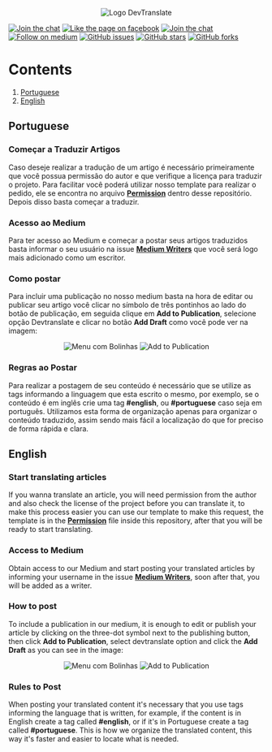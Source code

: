 <p align="center">
  <img src="https://raw.githubusercontent.com/devtranslate/devtranslate.github.io/master/images/logo.png" alt="Logo DevTranslate"/>
</p>

[![Join the chat](https://img.shields.io/badge/gitter-join%20chat%20%E2%86%92-cc2b5e.svg?style=flat-square)](https://gitter.im/devtranslate/Lobby)
[![Like the page on facebook](https://img.shields.io/badge/facebook-like%20the%20page%20%E2%86%92-4267b2.svg?style=flat-square)](https://www.facebook.com/devtranslate/)
[![Join the chat](https://img.shields.io/badge/telegram-join%20chat%20%E2%86%92-0088cc.svg?style=flat-square)](https://telegram.me/devtranslate)
[![Follow on medium](https://img.shields.io/badge/medium-follow%20us%20%E2%86%92-02b875.svg?style=flat-square)](https://medium.com/devtranslate)
[![GitHub issues](https://img.shields.io/github/issues/devtranslate/medium.svg?style=flat-square)][link-issues]
[![GitHub stars](https://img.shields.io/github/stars/devtranslate/medium.svg?style=flat-square)](https://github.com/devtranslate/medium/stargazers)
[![GitHub forks](https://img.shields.io/github/forks/devtranslate/medium.svg?style=flat-square)](https://github.com/devtranslate/medium/network)

# Contents
1. [Portuguese](https://github.com/devtranslate/medium#portuguese)
2. [English](https://github.com/devtranslate/medium#english)

## Portuguese

### Começar a Traduzir Artigos
Caso deseje realizar a tradução de um artigo é necessário primeiramente que você possua permissão do autor e que verifique a licença para traduzir o projeto. Para facilitar você poderá utilizar nosso template para realizar o pedido, ele se encontra no arquivo **[Permission][link-permission]** dentro desse repositório. Depois disso basta começar a traduzir.

### Acesso ao Medium
Para ter acesso ao Medium e começar a postar seus artigos traduzidos basta informar o seu usuário na issue **[Medium Writers][link-issues]** que você será logo mais adicionado como um escritor.

### Como postar
Para incluir uma publicação no nosso medium basta na hora de editar ou publicar seu artigo você clicar no símbolo de três pontinhos ao lado do botão de publicação, em seguida clique em **Add to Publication**, selecione opção Devtranslate e clicar no botão **Add Draft** como você pode ver na imagem:

<p align="center">
  <img src="https://image.ibb.co/cpcBux/1.png" alt="Menu com Bolinhas"/>
  <img src="https://image.ibb.co/fdL37H/2.png" alt="Add to Publication"/>
</p>

### Regras ao Postar
Para realizar a postagem de seu conteúdo é necessário que se utilize as tags informando a linguagem que esta escrito o mesmo, por exemplo, se o conteúdo é em inglês crie uma tag **#english**, ou **#portuguese** caso seja em português. Utilizamos esta forma de organização apenas para organizar o conteúdo traduzido, assim sendo mais fácil a localização do que for preciso de forma rápida e clara.

## English

### Start translating articles
If you wanna translate an article, you will need permission from the author and also check the license of the project before you can translate it, to make this process easier you can use our template to make this request, the template is in the **[Permission][link-permission]** file inside this repository, after that you will be ready to start translating.

### Access to Medium
Obtain access to our Medium and start posting your translated articles by informing your username in the issue **[Medium Writers][link-issues]**, soon after that, you will be added as a writer.

### How to post
To include a publication in our medium, it is enough to edit or publish your article by clicking on the three-dot symbol next to the publishing button, then click **Add to Publication**, select devtranslate option and click the **Add Draft** as you can see in the image:

<p align="center">
  <img src="https://image.ibb.co/cpcBux/1.png" alt="Menu com Bolinhas"/>
  <img src="https://image.ibb.co/fdL37H/2.png" alt="Add to Publication"/>
</p>

### Rules to Post
When posting your translated content it's necessary that you use tags informing the language that is written, for example, if the content is in English create a tag called **#english**, or if it's in Portuguese create a tag called **#portuguese**. This is how we organize the translated content, this way it's faster and easier to locate what is needed.

[link-issues]: https://github.com/devtranslate/medium/issues
[link-permission]: https://github.com/devtranslate/medium/blob/master/PERMISSION.md
